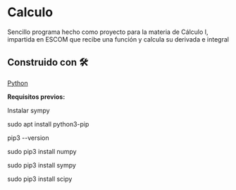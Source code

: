 # Calculo

Sencillo programa hecho como proyecto para la materia de Cálculo I, impartida en ESCOM que recibe una función y calcula su derivada e integral

## Construido con 🛠️
[Python](https://www.python.org/)

**Requisitos previos:**

Instalar sympy

sudo apt install python3-pip

pip3 --version

sudo pip3 install numpy

sudo pip3 install sympy

sudo pip3 install scipy
